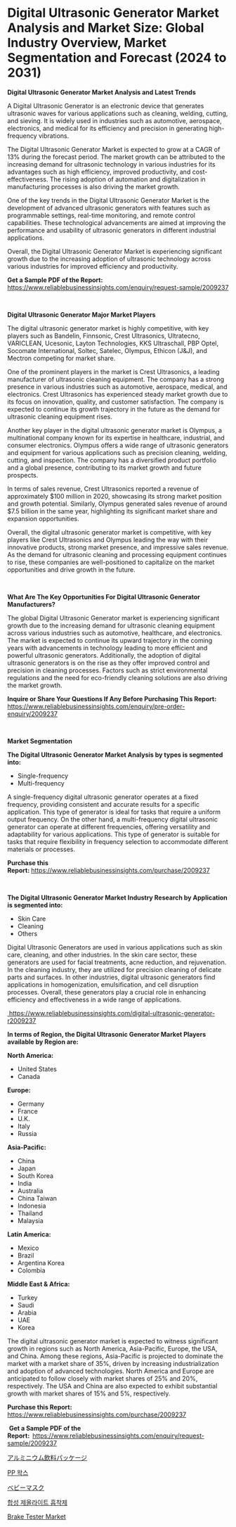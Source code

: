<p><h1>Digital Ultrasonic Generator Market Analysis and Market Size: Global Industry Overview, Market Segmentation and Forecast (2024 to 2031)</h1></p><p><strong>Digital Ultrasonic Generator Market Analysis and Latest Trends</strong></p>
<p><p>A Digital Ultrasonic Generator is an electronic device that generates ultrasonic waves for various applications such as cleaning, welding, cutting, and sieving. It is widely used in industries such as automotive, aerospace, electronics, and medical for its efficiency and precision in generating high-frequency vibrations.</p><p>The Digital Ultrasonic Generator Market is expected to grow at a CAGR of 13% during the forecast period. The market growth can be attributed to the increasing demand for ultrasonic technology in various industries for its advantages such as high efficiency, improved productivity, and cost-effectiveness. The rising adoption of automation and digitalization in manufacturing processes is also driving the market growth.</p><p>One of the key trends in the Digital Ultrasonic Generator Market is the development of advanced ultrasonic generators with features such as programmable settings, real-time monitoring, and remote control capabilities. These technological advancements are aimed at improving the performance and usability of ultrasonic generators in different industrial applications.</p><p>Overall, the Digital Ultrasonic Generator Market is experiencing significant growth due to the increasing adoption of ultrasonic technology across various industries for improved efficiency and productivity.</p></p>
<p><strong>Get a Sample PDF of the Report:&nbsp;</strong> <a href="https://www.reliablebusinessinsights.com/enquiry/request-sample/2009237">https://www.reliablebusinessinsights.com/enquiry/request-sample/2009237</a></p>
<p>&nbsp;</p>
<p><strong>Digital Ultrasonic Generator Major Market Players</strong></p>
<p><p>The digital ultrasonic generator market is highly competitive, with key players such as Bandelin, Finnsonic, Crest Ultrasonics, Ultratecno, VARICLEAN, Ucesonic, Layton Technologies, KKS Ultraschall, PBP Optel, Socomate International, Soltec, Satelec, Olympus, Ethicon (J&J), and Mectron competing for market share. </p><p>One of the prominent players in the market is Crest Ultrasonics, a leading manufacturer of ultrasonic cleaning equipment. The company has a strong presence in various industries such as automotive, aerospace, medical, and electronics. Crest Ultrasonics has experienced steady market growth due to its focus on innovation, quality, and customer satisfaction. The company is expected to continue its growth trajectory in the future as the demand for ultrasonic cleaning equipment rises.</p><p>Another key player in the digital ultrasonic generator market is Olympus, a multinational company known for its expertise in healthcare, industrial, and consumer electronics. Olympus offers a wide range of ultrasonic generators and equipment for various applications such as precision cleaning, welding, cutting, and inspection. The company has a diversified product portfolio and a global presence, contributing to its market growth and future prospects.</p><p>In terms of sales revenue, Crest Ultrasonics reported a revenue of approximately $100 million in 2020, showcasing its strong market position and growth potential. Similarly, Olympus generated sales revenue of around $7.5 billion in the same year, highlighting its significant market share and expansion opportunities.</p><p>Overall, the digital ultrasonic generator market is competitive, with key players like Crest Ultrasonics and Olympus leading the way with their innovative products, strong market presence, and impressive sales revenue. As the demand for ultrasonic cleaning and processing equipment continues to rise, these companies are well-positioned to capitalize on the market opportunities and drive growth in the future.</p></p>
<p>&nbsp;</p>
<p><strong>What Are The Key Opportunities For Digital Ultrasonic Generator Manufacturers?</strong></p>
<p><p>The global Digital Ultrasonic Generator market is experiencing significant growth due to the increasing demand for ultrasonic cleaning equipment across various industries such as automotive, healthcare, and electronics. The market is expected to continue its upward trajectory in the coming years with advancements in technology leading to more efficient and powerful ultrasonic generators. Additionally, the adoption of digital ultrasonic generators is on the rise as they offer improved control and precision in cleaning processes. Factors such as strict environmental regulations and the need for eco-friendly cleaning solutions are also driving the market growth.</p></p>
<p><strong>Inquire or Share Your Questions If Any Before Purchasing This Report:</strong> <a href="https://www.reliablebusinessinsights.com/enquiry/pre-order-enquiry/2009237">https://www.reliablebusinessinsights.com/enquiry/pre-order-enquiry/2009237</a></p>
<p>&nbsp;</p>
<p><strong>Market Segmentation</strong></p>
<p><strong>The Digital Ultrasonic Generator Market Analysis by types is segmented into:</strong></p>
<p><ul><li>Single-frequency</li><li>Multi-frequency</li></ul></p>
<p><p>A single-frequency digital ultrasonic generator operates at a fixed frequency, providing consistent and accurate results for a specific application. This type of generator is ideal for tasks that require a uniform output frequency. On the other hand, a multi-frequency digital ultrasonic generator can operate at different frequencies, offering versatility and adaptability for various applications. This type of generator is suitable for tasks that require flexibility in frequency selection to accommodate different materials or processes.</p></p>
<p><strong>Purchase this Report:&nbsp;</strong><a href="https://www.reliablebusinessinsights.com/purchase/2009237">https://www.reliablebusinessinsights.com/purchase/2009237</a></p>
<p>&nbsp;</p>
<p><strong>The Digital Ultrasonic Generator Market Industry Research by Application is segmented into:</strong></p>
<p><ul><li>Skin Care</li><li>Cleaning</li><li>Others</li></ul></p>
<p><p>Digital Ultrasonic Generators are used in various applications such as skin care, cleaning, and other industries. In the skin care sector, these generators are used for facial treatments, acne reduction, and rejuvenation. In the cleaning industry, they are utilized for precision cleaning of delicate parts and surfaces. In other industries, digital ultrasonic generators find applications in homogenization, emulsification, and cell disruption processes. Overall, these generators play a crucial role in enhancing efficiency and effectiveness in a wide range of applications.</p></p>
<p><a href="https://www.reliablebusinessinsights.com/digital-ultrasonic-generator-r2009237">&nbsp;https://www.reliablebusinessinsights.com/digital-ultrasonic-generator-r2009237</a></p>
<p><strong>In terms of Region, the Digital Ultrasonic Generator Market Players available by Region are:</strong></p>
<p>
    <p> <strong> North America: </strong>
        <ul>
            <li>United States</li>
            <li>Canada</li>
        </ul>
        </p> 
    <p> <strong> Europe: </strong>
        <ul>
            <li>Germany</li>
            <li>France</li>
            <li>U.K.</li>
            <li>Italy</li>
            <li>Russia</li>
        </ul>
        </p> 
    <p> <strong> Asia-Pacific: </strong>
        <ul>
            <li>China</li>
            <li>Japan</li>
            <li>South Korea</li>
            <li>India</li>
            <li>Australia</li>
            <li>China Taiwan</li>
            <li>Indonesia</li>
            <li>Thailand</li>
            <li>Malaysia</li>
        </ul>
        </p> 
    <p> <strong> Latin America: </strong>
        <ul>
            <li>Mexico</li>
            <li>Brazil</li>
            <li>Argentina Korea</li>
            <li>Colombia</li>
        </ul>
        </p> 
    <p> <strong> Middle East & Africa: </strong>
        <ul>
            <li>Turkey</li>
            <li>Saudi</li>
            <li>Arabia</li>
            <li>UAE</li>
            <li>Korea</li>
        </ul>
    </p>
    </p>
<p><p>The digital ultrasonic generator market is expected to witness significant growth in regions such as North America, Asia-Pacific, Europe, the USA, and China. Among these regions, Asia-Pacific is projected to dominate the market with a market share of 35%, driven by increasing industrialization and adoption of advanced technologies. North America and Europe are anticipated to follow closely with market shares of 25% and 20%, respectively. The USA and China are also expected to exhibit substantial growth with market shares of 15% and 5%, respectively.</p></p>
<p><strong>Purchase this Report: </strong><a href="https://www.reliablebusinessinsights.com/purchase/2009237">https://www.reliablebusinessinsights.com/purchase/2009237</a></p>
<p>&nbsp;<strong>Get a Sample PDF of the Report:&nbsp;&nbsp;</strong><a href="https://www.reliablebusinessinsights.com/enquiry/request-sample/2009237">https://www.reliablebusinessinsights.com/enquiry/request-sample/2009237</a></p>
<p><strong></strong></p>
<p><p><a href="https://github.com/DeonBoer2023/Market-Research-Report-List-1/blob/main/8918708158674.md">アルミニウム飲料パッケージ</a></p><p><a href="https://github.com/vsr06p4p49/Market-Research-Report-List-2/blob/main/5518473170215.md">PP 왁스</a></p><p><a href="https://github.com/dawson566/Market-Research-Report-List-2/blob/main/1620153158673.md">ベビーマスク</a></p><p><a href="https://github.com/Penelolack456456/Market-Research-Report-List-2/blob/main/2717775170216.md">합성 제올라이트 흡착제</a></p><p><a href="https://github.com/ChiragRP21/Market-Research-Report-List-5/blob/main/brake-tester-market.md">Brake Tester Market</a></p></p>